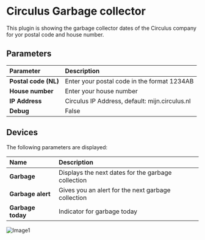 # Circulus Garbage collector

This plugin is showing the garbage collector dates of the Circulus company for yor postal code and house number.


## Parameters
| Parameter             | Description
| :---                  | :---
| **Postal&nbsp;code&nbsp;(NL)**  | Enter your postal code in the format 1234AB
| **House&nbsp;number**      | Enter your house number
| **IP Address** | Circulus IP Address, default: mijn.circulus.nl
| **Debug**             | False

## Devices
The following parameters are displayed:

| Name      | Description
| :---      | :---
| **Garbage** | Displays the next dates for the garbage collection
| **Garbage alert** | Gives you an alert for the next garbage collection
| **Garbage today** | Indicator for garbage today

![Image1](Images/2023-02-02at22.jpg)
